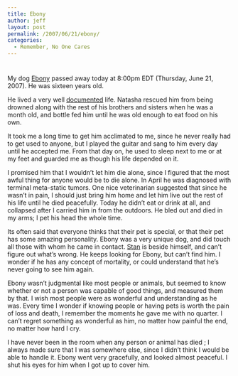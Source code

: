 ```yaml
---
title: Ebony
author: jeff
layout: post
permalink: /2007/06/21/ebony/
categories:
  - Remember, No One Cares
---
```

# 

My dog [Ebony][1] passed away today at 8:00pm EDT (Thursday, June 21, 2007). He was sixteen years old.

 [1]: http://jbuchbinder.com/pets/ebony

He lived a very well [documented][2] life. Natasha rescued him from being drowned along with the rest of his brothers and sisters when he was a month old, and bottle fed him until he was old enough to eat food on his own.

 [2]: http://www.flickr.com/photos/whatsyourmeme/tags/ebony

It took me a long time to get him acclimated to me, since he never really had to get used to anyone, but I played the guitar and sang to him every day until he accepted me. From that day on, he used to sleep next to me or at my feet and guarded me as though his life depended on it.

I promised him that I wouldn’t let him die alone, since I figured that the most awful thing for anyone would be to die alone. In April he was diagnosed with terminal meta-static tumors. One nice veterinarian suggested that since he wasn’t in pain, I should just bring him home and let him live out the rest of his life until he died peacefully. Today he didn’t eat or drink at all, and collapsed after I carried him in from the outdoors. He bled out and died in my arms; I pet his head the whole time.

Its often said that everyone thinks that their pet is special, or that their pet has some amazing personality. Ebony was a very unique dog, and did touch all those with whom he came in contact. [Stan][3] is beside himself, and can’t figure out what’s wrong. He keeps looking for Ebony, but can’t find him. I wonder if he has any concept of mortality, or could understand that he’s never going to see him again.

 [3]: http://jbuchbinder.com/pets/stan

Ebony wasn’t judgmental like most people or animals, but seemed to know whether or not a person was capable of good things, and measured them by that. I wish most people were as wonderful and understanding as he was. Every time I wonder if knowing people or having pets is worth the pain of loss and death, I remember the moments he gave me with no quarter. I can’t regret something as wonderful as him, no matter how painful the end, no matter how hard I cry.

I have never been in the room when any person or animal has died ; I always made sure that I was somewhere else, since I didn’t think I would be able to handle it. Ebony went very gracefully, and looked almost peaceful. I shut his eyes for him when I got up to cover him.
